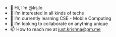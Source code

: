 - 👋 Hi, I’m @ksjlo
- 👀 I’m interested in all kinds of techs
- 🌱 I’m currently learning CSE - Mobile Computing
- 💞️ I’m looking to collaborate on anything unique
- 📫 How to reach me at just.krishna@pm.me

<!---
ksjlo/ksjlo is a ✨ special ✨ repository because its `README.md` (this file) appears on your GitHub profile.
You can click the Preview link to take a look at your changes.
--->
